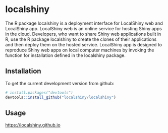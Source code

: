 # localshiny
The R package localshiny is a deployment interface for LocalShiny web and LocalShiny app. LocalShiny web is an online service for hosting Shiny apps in the cloud. Developers, who want to share Shiny web applications built in R, use the R package localshiny to create the clones of their applications and then deploy them on the hosted service. LocalShiny app is designed to reproduce Shiny web apps on local computer machines by invoking the function for installation defined in the localshiny package.

## Installation 
To get the current development version from github:

```R
# install.packages("devtools")
devtools::install_github("localshiny/localshiny")
```
## Usage
https://localshiny.github.io
